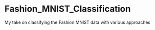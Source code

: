 # Fashion_MNIST_Classification
My take on classifying the Fashion MNIST data with various approaches

